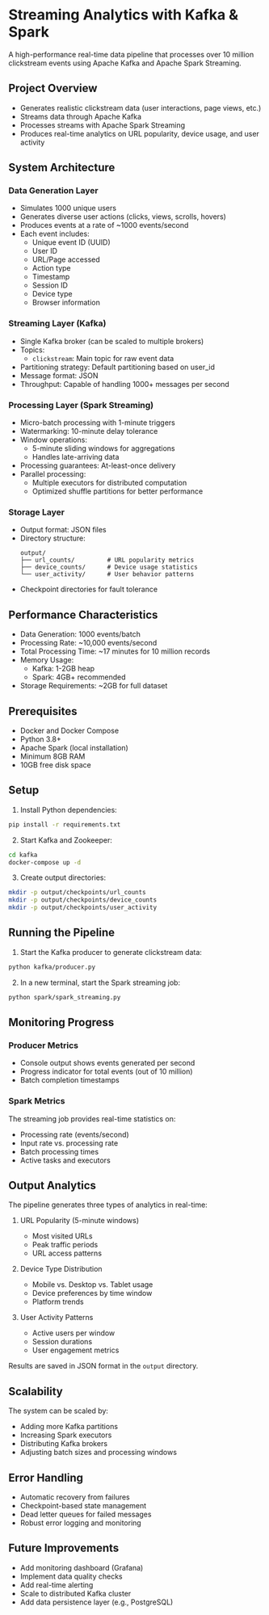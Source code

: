 # Streaming Analytics with Kafka & Spark

A high-performance real-time data pipeline that processes over 10 million clickstream events using Apache Kafka and Apache Spark Streaming.

## Project Overview
- Generates realistic clickstream data (user interactions, page views, etc.)
- Streams data through Apache Kafka
- Processes streams with Apache Spark Streaming
- Produces real-time analytics on URL popularity, device usage, and user activity

## System Architecture

### Data Generation Layer
- Simulates 1000 unique users
- Generates diverse user actions (clicks, views, scrolls, hovers)
- Produces events at a rate of ~1000 events/second
- Each event includes:
  - Unique event ID (UUID)
  - User ID
  - URL/Page accessed
  - Action type
  - Timestamp
  - Session ID
  - Device type
  - Browser information

### Streaming Layer (Kafka)
- Single Kafka broker (can be scaled to multiple brokers)
- Topics:
  - `clickstream`: Main topic for raw event data
- Partitioning strategy: Default partitioning based on user_id
- Message format: JSON
- Throughput: Capable of handling 1000+ messages per second

### Processing Layer (Spark Streaming)
- Micro-batch processing with 1-minute triggers
- Watermarking: 10-minute delay tolerance
- Window operations:
  - 5-minute sliding windows for aggregations
  - Handles late-arriving data
- Processing guarantees: At-least-once delivery
- Parallel processing:
  - Multiple executors for distributed computation
  - Optimized shuffle partitions for better performance

### Storage Layer
- Output format: JSON files
- Directory structure:
  ```
  output/
  ├── url_counts/         # URL popularity metrics
  ├── device_counts/      # Device usage statistics
  └── user_activity/      # User behavior patterns
  ```
- Checkpoint directories for fault tolerance

## Performance Characteristics
- Data Generation: 1000 events/batch
- Processing Rate: ~10,000 events/second
- Total Processing Time: ~17 minutes for 10 million records
- Memory Usage: 
  - Kafka: 1-2GB heap
  - Spark: 4GB+ recommended
- Storage Requirements: ~2GB for full dataset

## Prerequisites
- Docker and Docker Compose
- Python 3.8+
- Apache Spark (local installation)
- Minimum 8GB RAM
- 10GB free disk space

## Setup

1. Install Python dependencies:
```bash
pip install -r requirements.txt
```

2. Start Kafka and Zookeeper:
```bash
cd kafka
docker-compose up -d
```

3. Create output directories:
```bash
mkdir -p output/checkpoints/url_counts
mkdir -p output/checkpoints/device_counts
mkdir -p output/checkpoints/user_activity
```

## Running the Pipeline

1. Start the Kafka producer to generate clickstream data:
```bash
python kafka/producer.py
```

2. In a new terminal, start the Spark streaming job:
```bash
python spark/spark_streaming.py
```

## Monitoring Progress

### Producer Metrics
- Console output shows events generated per second
- Progress indicator for total events (out of 10 million)
- Batch completion timestamps

### Spark Metrics
The streaming job provides real-time statistics on:
- Processing rate (events/second)
- Input rate vs. processing rate
- Batch processing times
- Active tasks and executors

## Output Analytics
The pipeline generates three types of analytics in real-time:

1. URL Popularity (5-minute windows)
   - Most visited URLs
   - Peak traffic periods
   - URL access patterns

2. Device Type Distribution
   - Mobile vs. Desktop vs. Tablet usage
   - Device preferences by time window
   - Platform trends

3. User Activity Patterns
   - Active users per window
   - Session durations
   - User engagement metrics

Results are saved in JSON format in the `output` directory.

## Scalability
The system can be scaled by:
- Adding more Kafka partitions
- Increasing Spark executors
- Distributing Kafka brokers
- Adjusting batch sizes and processing windows

## Error Handling
- Automatic recovery from failures
- Checkpoint-based state management
- Dead letter queues for failed messages
- Robust error logging and monitoring

## Future Improvements
- Add monitoring dashboard (Grafana)
- Implement data quality checks
- Add real-time alerting
- Scale to distributed Kafka cluster
- Add data persistence layer (e.g., PostgreSQL)